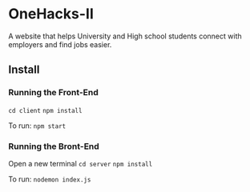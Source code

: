 # OneHacks-II
A website that helps University and High school students connect with employers and find jobs easier.


## Install
### Running the Front-End
`cd client`
`npm install`

To run:
`npm start` 

### Running the Bront-End
Open a new terminal
`cd server`
`npm install`

To run:
`nodemon index.js`
